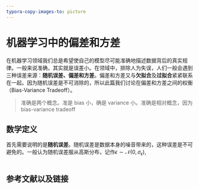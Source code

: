 ```yaml
---
typora-copy-images-to: picture
---
```


#  机器学习中的偏差和方差

在机器学习领域我们总是希望使自己的模型尽可能准确地描述数据背后的真实规律。一般来说准确，其实就是误差小。在领域中，排除人为失误，人们一般会遇到三种误差来源：**随机误差、偏差和方差**。偏差和方差又与**欠拟合**及**过拟合**紧紧联系在一起。因为随机误差是不可消除的，所以此篇我们讨论在偏差和方差之间的权衡（Bias-Variance Tradeoff）。

> 准确是两个概念。准是 bias 小，确是 variance 小。准确是相对概念，因为 bias-variance tradeoff

## 数学定义

首先需要说明的是**随机误差**。随机误差是数据本身的噪音带来的，这种误差是不可避免的。一般认为随机误差服从高斯分布，记作$\epsilon \sim \mathcal N(0, \sigma_\epsilon)$, 

```

```

## 参考文献以及链接

